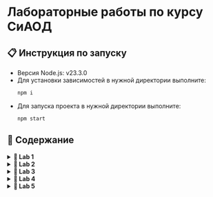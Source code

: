 # Лабораторные работы по курсу СиАОД

## 📋 Инструкция по запуску

- Версия Node.js: v23.3.0  
- Для установки зависимостей в нужной директории выполните:  
  ```bash
  npm i
- Для запуска проекта в нужной директории выполните:
  ```bash
  npm start

## 📁 Содержание

<details>
<summary><strong>🔬 Lab 1</strong></summary>

![изображение](https://github.com/user-attachments/assets/128ab697-9239-4ae5-9549-64974c5dd13d)
![изображение](https://github.com/user-attachments/assets/fbf832e6-b3cc-493b-b73c-2bde70fe21a5)
![изображение](https://github.com/user-attachments/assets/e8212b3d-54ac-423d-b4c0-8aa4049820c8)

</details>

<details>
<summary><strong>🔬 Lab 2</strong></summary>

![изображение](https://github.com/user-attachments/assets/1ee4b9cd-f4ff-403a-b020-66d205f2d04a)
![изображение](https://github.com/user-attachments/assets/bd9639fe-8a28-42f0-a988-0aba0d35c196)
![изображение](https://github.com/user-attachments/assets/7a616fd4-0fbc-4d20-836e-37a30ff0ef6a)
![изображение](https://github.com/user-attachments/assets/83f40778-e015-4283-bd77-331922ec09b0)

</details>

<details>
<summary><strong>🔬 Lab 3</strong></summary>

![изображение](https://github.com/user-attachments/assets/498e29c9-36c4-470f-b854-91623d4dcd6c)

</details>

<details>
<summary><strong>🔬 Lab 4</strong></summary>

![изображение](https://github.com/user-attachments/assets/179670ea-70e8-46b6-8893-6a154924eb6d)
![изображение](https://github.com/user-attachments/assets/39e9b73a-524f-4e77-9f14-78c24af6689e)

</details>

<details>
<summary><strong>🔬 Lab 5</strong></summary>

![изображение](https://github.com/user-attachments/assets/0a253a7a-78d8-4a20-8099-e8aa87c52dc3)

</details>
